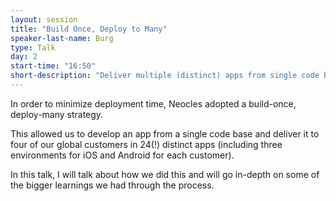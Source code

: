 ```yaml
---
layout: session
title: "Build Once, Deploy to Many"
speaker-last-name: Burg
type: Talk
day: 2
start-time: "16:50"
short-description: "Deliver multiple (distinct) apps from single code base with NativeScript."
---
```


In order to minimize deployment time, Neocles adopted a build-once, deploy-many strategy.

This allowed us to develop an app from a single code base and deliver it to four of our global customers in 24(!) distinct apps (including three environments for iOS and Android for each customer).

In this talk, I will talk about how we did this and will go in-depth on some of the bigger learnings we had through the process.